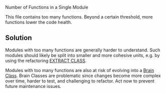 Number of Functions in a Single Module

This file contains too many functions. Beyond a certain threshold, more functions lower the code health.

## Solution

Modules with too many functions are generally harder to understand. Such modules should likely be split into smaller and more cohesive units, e.g. by using the refactoring [EXTRACT CLASS](https://refactoring.com/catalog/extractClass.html).

Modules with too many functions are also at risk of evolving into a [Brain Class](./brain-class.md). Brain Classes are problematic since changes become more complex over time, harder to test, and challenging to refactor. Act now to prevent future maintenance issues.